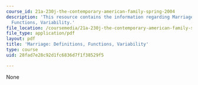```yaml
---
course_id: 21a-230j-the-contemporary-american-family-spring-2004
description: 'This resource contains the information regarding Marriage: Definitions,
  Functions, Variability.'
file_location: /coursemedia/21a-230j-the-contemporary-american-family-spring-2004/28fad7e28c92d1fc6836d7f1f38529f5_MIT21A_230JS04_marriagedefi.pdf
file_type: application/pdf
layout: pdf
title: 'Marriage: Definitions, Functions, Variability'
type: course
uid: 28fad7e28c92d1fc6836d7f1f38529f5

---
```

None